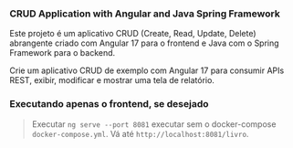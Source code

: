 ### CRUD Application with Angular and Java Spring Framework

Este projeto é um aplicativo CRUD (Create, Read, Update, Delete) abrangente criado com Angular 17 para o frontend e Java com o Spring Framework para o backend.

Crie um aplicativo CRUD de exemplo com Angular 17 para consumir APIs REST, exibir, modificar e mostrar uma tela de relatório.

### Executando apenas o frontend, se desejado
> Executar `ng serve --port 8081` executar sem o docker-compose `docker-compose.yml`. Vá até `http://localhost:8081/livro`.
